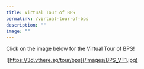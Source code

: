 ```yaml
---
title: Virtual Tour of BPS
permalink: /virtual-tour-of-bps
description: ""
image: ""
---
```




Click on the image below for the Virtual Tour of BPS!

![https://3d.vthere.sg/tour/bps](/images/BPS_VT1.jpg)

